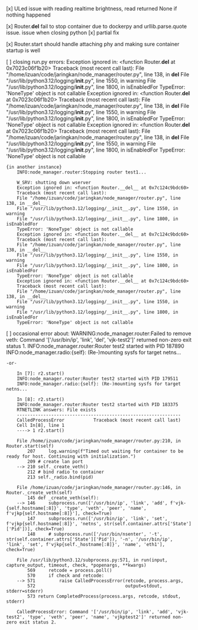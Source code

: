 [x] ULed issue with reading realtime brightness, read returned None if nothing happened

[x] Router.__del__ fail to stop container due to dockerpy and urllib.parse.quote issue. issue when closing python
    [x] partial fix

[x] Router.start should handle attaching phy and making sure container startup is well

[ ] closing run.py errors:
        Exception ignored in: <function Router.__del__ at 0x7023c06f1b20>
        Traceback (most recent call last):
        File "/home/izuan/code/jaringkan/node_manager/router.py", line 138, in __del__
        File "/usr/lib/python3.12/logging/__init__.py", line 1550, in warning
        File "/usr/lib/python3.12/logging/__init__.py", line 1800, in isEnabledFor
        TypeError: 'NoneType' object is not callable
        Exception ignored in: <function Router.__del__ at 0x7023c06f1b20>
        Traceback (most recent call last):
        File "/home/izuan/code/jaringkan/node_manager/router.py", line 138, in __del__
        File "/usr/lib/python3.12/logging/__init__.py", line 1550, in warning
        File "/usr/lib/python3.12/logging/__init__.py", line 1800, in isEnabledFor
        TypeError: 'NoneType' object is not callable
        Exception ignored in: <function Router.__del__ at 0x7023c06f1b20>
        Traceback (most recent call last):
        File "/home/izuan/code/jaringkan/node_manager/router.py", line 138, in __del__
        File "/usr/lib/python3.12/logging/__init__.py", line 1550, in warning
        File "/usr/lib/python3.12/logging/__init__.py", line 1800, in isEnabledFor
        TypeError: 'NoneType' object is not callable

    {in another instance}
        INFO:node_manager.router:Stopping router test1...

        W_SRV: shutting down wserver
        Exception ignored in: <function Router.__del__ at 0x7c124c9bdc60>
        Traceback (most recent call last):
        File "/home/izuan/code/jaringkan/node_manager/router.py", line 138, in __del__
        File "/usr/lib/python3.12/logging/__init__.py", line 1550, in warning
        File "/usr/lib/python3.12/logging/__init__.py", line 1800, in isEnabledFor
        TypeError: 'NoneType' object is not callable
        Exception ignored in: <function Router.__del__ at 0x7c124c9bdc60>
        Traceback (most recent call last):
        File "/home/izuan/code/jaringkan/node_manager/router.py", line 138, in __del__
        File "/usr/lib/python3.12/logging/__init__.py", line 1550, in warning
        File "/usr/lib/python3.12/logging/__init__.py", line 1800, in isEnabledFor
        TypeError: 'NoneType' object is not callable
        Exception ignored in: <function Router.__del__ at 0x7c124c9bdc60>
        Traceback (most recent call last):
        File "/home/izuan/code/jaringkan/node_manager/router.py", line 138, in __del__
        File "/usr/lib/python3.12/logging/__init__.py", line 1550, in warning
        File "/usr/lib/python3.12/logging/__init__.py", line 1800, in isEnabledFor
        TypeError: 'NoneType' object is not callable

[ ] occasional error about:
        WARNING:node_manager.router:Failed to remove veth: Command '['/usr/bin/ip', 'link', 'del', 'vjk-test2']' returned non-zero exit status 1.
        INFO:node_manager.router:Router test2 started with PID 187890
        INFO:node_manager.radio:{self}: (Re-)mounting sysfs for target netns...

    -or-

        In [7]: r2.start()
        INFO:node_manager.router:Router test2 started with PID 179511
        INFO:node_manager.radio:{self}: (Re-)mounting sysfs for target netns...

        In [8]: r2.start()
        INFO:node_manager.router:Router test2 started with PID 183375
        RTNETLINK answers: File exists
        --------------------------------------------------------------
        CalledProcessError           Traceback (most recent call last)
        Cell In[8], line 1
        ----> 1 r2.start()

        File /home/izuan/code/jaringkan/node_manager/router.py:210, in Router.start(self)
            207     log.warning(f"Timed out waiting for container to be ready for host. Continuing with initialization.")
            209 # create lan port
        --> 210 self._create_veth()
            212 # bind radio to container
            213 self._radio.bind(pid)

        File /home/izuan/code/jaringkan/node_manager/router.py:146, in Router._create_veth(self)
            145 def _create_veth(self):
        --> 146     subprocess.run(['/usr/bin/ip', 'link', 'add', f'vjk-{self.hostname[:8]}', 'type', 'veth', 'peer', 'name', f'vjkp{self.hostname[:8]}'], check=True)
            147     subprocess.run(['/usr/bin/ip', 'link', 'set', f'vjkp{self.hostname[:8]}', 'netns', str(self.container.attrs['State']['Pid'])], check=True)
            148     # subprocess.run(['/usr/bin/nsenter', '-t', str(self.container.attrs['State']['Pid']), '-n', '/usr/bin/ip', 'link', 'set', f'vjkp{self._hostname[:8]}', 'name', 'eth1'], check=True)

        File /usr/lib/python3.12/subprocess.py:571, in run(input, capture_output, timeout, check, *popenargs, **kwargs)
            569     retcode = process.poll()
            570     if check and retcode:
        --> 571         raise CalledProcessError(retcode, process.args,
            572                                  output=stdout, stderr=stderr)
            573 return CompletedProcess(process.args, retcode, stdout, stderr)

        CalledProcessError: Command '['/usr/bin/ip', 'link', 'add', 'vjk-test2', 'type', 'veth', 'peer', 'name', 'vjkptest2']' returned non-zero exit status 2.